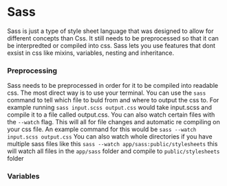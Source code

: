 # Sass

Sass is just a type of style sheet language that was designed to allow for different concepts than Css. It still needs to be preprocessed so that it can be interpredted or compiled into css. Sass lets you use features that dont exsist in css like mixins, variables, nesting and inheritance.

### Preprocessing

Sass needs to be preprocessed in order for it to be compiled into readable css. The most direct way is to use your terminal. You can use the `sass` command to tell which file to buld from and where to output the css to. For example running `sass input.scss output.css` would take input.scss and compile it to a file called output.css.
You can also watch certain files with the `--watch` flag. This will all for file changes and automatic re compiling on your css file. An example command for this would be `sass --watch input.scss output.css` You can also watch whole directories if you have multiple sass files  like this
`sass --watch app/sass:public/stylesheets` this will watch all files in the `app/sass` folder and compile to `public/stylesheets` folder

### Variables
